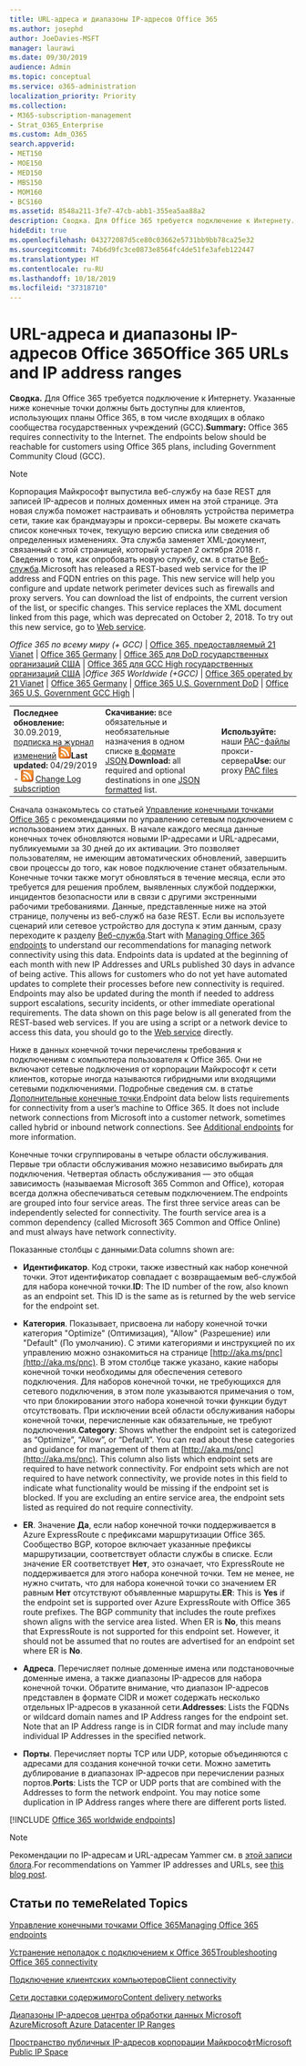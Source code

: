 ```yaml
---
title: URL-адреса и диапазоны IP-адресов Office 365
ms.author: josephd
author: JoeDavies-MSFT
manager: laurawi
ms.date: 09/30/2019
audience: Admin
ms.topic: conceptual
ms.service: o365-administration
localization_priority: Priority
ms.collection:
- M365-subscription-management
- Strat_O365_Enterprise
ms.custom: Adm_O365
search.appverid:
- MET150
- MOE150
- MED150
- MBS150
- MOM160
- BCS160
ms.assetid: 8548a211-3fe7-47cb-abb1-355ea5aa88a2
description: Сводка. Для Office 365 требуется подключение к Интернету. Указанные ниже конечные точки должны быть доступны для клиентов, использующих планы Office 365, в том числе входящих в облако сообщества государственных учреждений (GCC).
hideEdit: true
ms.openlocfilehash: 043272087d5ce80c03662e5731bb9bb78ca25e32
ms.sourcegitcommit: 74b6d9fc3ce0873e8564fc4de51fe3afeb122447
ms.translationtype: HT
ms.contentlocale: ru-RU
ms.lasthandoff: 10/18/2019
ms.locfileid: "37318710"
---
```

# <a name="office-365-urls-and-ip-address-ranges"></a><span data-ttu-id="eb187-104">URL-адреса и диапазоны IP-адресов Office 365</span><span class="sxs-lookup"><span data-stu-id="eb187-104">Office 365 URLs and IP address ranges</span></span>

 <span data-ttu-id="eb187-p102">**Сводка.** Для Office 365 требуется подключение к Интернету. Указанные ниже конечные точки должны быть доступны для клиентов, использующих планы Office 365, в том числе входящих в облако сообщества государственных учреждений (GCC).</span><span class="sxs-lookup"><span data-stu-id="eb187-p102">**Summary:** Office 365 requires connectivity to the Internet. The endpoints below should be reachable for customers using Office 365 plans, including Government Community Cloud (GCC).</span></span>
  
> [!NOTE]
> <span data-ttu-id="eb187-p103">Корпорация Майкрософт выпустила веб-службу на базе REST для записей IP-адресов и полных доменных имен на этой странице. Эта новая служба поможет настраивать и обновлять устройства периметра сети, такие как брандмауэры и прокси-серверы. Вы можете скачать список конечных точек, текущую версию списка или сведения об определенных изменениях. Эта служба заменяет XML-документ, связанный с этой страницей, который устарел 2 октября 2018 г. Сведения о том, как опробовать новую службу, см. в статье [Веб-служба](office-365-ip-web-service.md).</span><span class="sxs-lookup"><span data-stu-id="eb187-p103">Microsoft has released a REST-based web service for the IP address and FQDN entries on this page. This new service will help you configure and update network perimeter devices such as firewalls and proxy servers. You can download the list of endpoints, the current version of the list, or specific changes. This service replaces the XML document linked from this page, which was deprecated on October 2, 2018. To try out this new service, go to [Web service](office-365-ip-web-service.md).</span></span>
  
<span data-ttu-id="eb187-112">*Office 365 по всему миру (+ GCC)* | [Office 365, предоставляемый 21 Vianet](urls-and-ip-address-ranges-21vianet.md) | [Office 365 Germany](office-365-germany-endpoints.md) | [Office 365 для DoD государственных организаций США](office-365-u-s-government-dod-endpoints.md)  | [Office 365 для GCC High государственных организаций США](office-365-u-s-government-gcc-high-endpoints.md) |</span><span class="sxs-lookup"><span data-stu-id="eb187-112">*Office 365 Worldwide (+GCC)* | [Office 365 operated by 21 Vianet](urls-and-ip-address-ranges-21vianet.md) | [Office 365 Germany](office-365-germany-endpoints.md) | [Office 365 U.S. Government DoD](office-365-u-s-government-dod-endpoints.md)  | [Office 365 U.S. Government GCC High](office-365-u-s-government-gcc-high-endpoints.md) |</span></span>
  
||||
|:-----|:-----|:-----|
|<span data-ttu-id="eb187-113">**Последнее обновление:** 30.09.2019, [подписка на журнал изменений](https://endpoints.office.com/version/worldwide?allversions=true&format=rss&clientrequestid=b10c5ed1-bad1-445f-b386-b919946339a7) ![RSS](media/5dc6bb29-25db-4f44-9580-77c735492c4b.png)</span><span class="sxs-lookup"><span data-stu-id="eb187-113">**Last updated:** 04/29/2019 - ![RSS](media/5dc6bb29-25db-4f44-9580-77c735492c4b.png) [Change Log subscription](https://endpoints.office.com/version/worldwide?allversions=true&format=rss&clientrequestid=b10c5ed1-bad1-445f-b386-b919946339a7)</span></span> <br/> |<span data-ttu-id="eb187-114">**Скачивание:** все обязательные и необязательные назначения в одном списке [в формате JSON](https://endpoints.office.com/endpoints/worldwide?clientrequestid=b10c5ed1-bad1-445f-b386-b919946339a7).</span><span class="sxs-lookup"><span data-stu-id="eb187-114">**Download:** all required and optional destinations in one [JSON formatted](https://endpoints.office.com/endpoints/worldwide?clientrequestid=b10c5ed1-bad1-445f-b386-b919946339a7) list.</span></span>  <br/> | <span data-ttu-id="eb187-115">**Используйте:** наши [PAC-файлы](managing-office-365-endpoints.md#pacfiles) прокси-сервера</span><span class="sxs-lookup"><span data-stu-id="eb187-115">**Use:** our proxy [PAC files](managing-office-365-endpoints.md#pacfiles)</span></span> <br/> |
   
 <span data-ttu-id="eb187-p104">Сначала ознакомьтесь со статьей [Управление конечными точками Office 365](managing-office-365-endpoints.md) с рекомендациями по управлению сетевым подключением с использованием этих данных. В начале каждого месяца данные конечных точек обновляются новыми IP-адресами и URL-адресами, публикуемыми за 30 дней до их активации. Это позволяет пользователям, не имеющим автоматических обновлений, завершить свои процессы до того, как новое подключение станет обязательным. Конечные точки также могут обновляться в течение месяца, если это требуется для решения проблем, выявленных службой поддержки, инцидентов безопасности или в связи с другими экстренными рабочими требованиями. Данные, представленные ниже на этой странице, получены из веб-служб на базе REST. Если вы используете сценарий или сетевое устройство для доступа к этим данным, сразу переходите к разделу [Веб-служба](office-365-ip-web-service.md).</span><span class="sxs-lookup"><span data-stu-id="eb187-p104">Start with [Managing Office 365 endpoints](managing-office-365-endpoints.md) to understand our recommendations for managing network connectivity using this data. Endpoints data is updated at the beginning of each month with new IP Addresses and URLs published 30 days in advance of being active. This allows for customers who do not yet have automated updates to complete their processes before new connectivity is required. Endpoints may also be updated during the month if needed to address support escalations, security incidents, or other immediate operational requirements. The data shown on this page below is all generated from the REST-based web services. If you are using a script or a network device to access this data, you should go to the [Web service](office-365-ip-web-service.md) directly.</span></span>

<span data-ttu-id="eb187-p105">Ниже в данных конечной точки перечислены требования к подключениям с компьютера пользователя к Office 365. Они не включают сетевые подключения от корпорации Майкрософт к сети клиентов, которые иногда называются гибридными или входящими сетевыми подключениями. Подробные сведения см. в статье [Дополнительные конечные точки](additional-office365-ip-addresses-and-urls.md).</span><span class="sxs-lookup"><span data-stu-id="eb187-p105">Endpoint data below lists requirements for connectivity from a user’s machine to Office 365. It does not include network connections from Microsoft into a customer network, sometimes called hybrid or inbound network connections. See [Additional endpoints](additional-office365-ip-addresses-and-urls.md) for more information.</span></span>

<span data-ttu-id="eb187-p106">Конечные точки сгруппированы в четыре области обслуживания. Первые три области обслуживания можно независимо выбирать для подключения. Четвертая область обслуживания — это общая зависимость (называемая Microsoft 365 Common and Office), которая всегда должна обеспечиваться сетевым подключением.</span><span class="sxs-lookup"><span data-stu-id="eb187-p106">The endpoints are grouped into four service areas. The first three service areas can be independently selected for connectivity. The fourth service area is a common dependency (called Microsoft 365 Common and Office Online) and must always have network connectivity.</span></span>

<span data-ttu-id="eb187-128">Показанные столбцы с данными:</span><span class="sxs-lookup"><span data-stu-id="eb187-128">Data columns shown are:</span></span>

- <span data-ttu-id="eb187-p107">**Идентификатор**. Код строки, также известный как набор конечной точки. Этот идентификатор совпадает с возвращаемым веб-службой для набора конечной точки.</span><span class="sxs-lookup"><span data-stu-id="eb187-p107">**ID**: The ID number of the row, also known as an endpoint set. This ID is the same as is returned by the web service for the endpoint set.</span></span>

- <span data-ttu-id="eb187-p108">**Категория**. Показывает, присвоена ли набору конечной точки категория "Optimize" (Оптимизация), "Allow" (Разрешение) или "Default" (По умолчанию). С этими категориями и инструкцией по их управлению можно ознакомиться на странице [http://aka.ms/pnc](http://aka.ms/pnc). В этом столбце также указано, какие наборы конечной точки необходимы для обеспечения сетевого подключения. Для наборов конечной точки, не требующихся для сетевого подключения, в этом поле указываются примечания о том, что при блокировании этого набора конечной точки функции будут отсутствовать. При исключении всей области обслуживания наборы конечной точки, перечисленные как обязательные, не требуют подключения.</span><span class="sxs-lookup"><span data-stu-id="eb187-p108">**Category**: Shows whether the endpoint set is categorized as “Optimize”, “Allow”, or “Default”. You can read about these categories and guidance for management of them at [http://aka.ms/pnc](http://aka.ms/pnc). This column also lists which endpoint sets are required to have network connectivity. For endpoint sets which are not required to have network connectivity, we provide notes in this field to indicate what functionality would be missing if the endpoint set is blocked. If you are excluding an entire service area, the endpoint sets listed as required do not require connectivity.</span></span>

- <span data-ttu-id="eb187-p109">**ER**. Значение **Да**, если набор конечной точки поддерживается в Azure ExpressRoute с префиксами маршрутизации Office 365. Сообщество BGP, которое включает указанные префиксы маршрутизации, соответствует области службы в списке. Если значение ER соответствует **Нет**, это означает, что ExpressRoute не поддерживается для этого набора конечной точки. Тем не менее, не нужно считать, что для набора конечной точки со значением ER равным **Нет** отсутствуют объявленные маршруты.</span><span class="sxs-lookup"><span data-stu-id="eb187-p109">**ER**: This is **Yes** if the endpoint set is supported over Azure ExpressRoute with Office 365 route prefixes. The BGP community that includes the route prefixes shown aligns with the service area listed. When ER is **No**, this means that ExpressRoute is not supported for this endpoint set. However, it should not be assumed that no routes are advertised for an endpoint set where ER is **No**.</span></span>

- <span data-ttu-id="eb187-p110">**Адреса**. Перечисляет полные доменные имена или подстановочные доменные имена, а также диапазоны IP-адресов для набора конечной точки. Обратите внимание, что диапазон IP-адресов представлен в формате CIDR и может содержать несколько отдельных IP-адресов в указанной сети.</span><span class="sxs-lookup"><span data-stu-id="eb187-p110">**Addresses**: Lists the FQDNs or wildcard domain names and IP Address ranges for the endpoint set. Note that an IP Address range is in CIDR format and may include many individual IP Addresses in the specified network.</span></span>
 
- <span data-ttu-id="eb187-p111">**Порты**. Перечисляет порты TCP или UDP, которые объединяются с адресами для создания конечной точки сети. Можно заметить дублирование в диапазонах IP-адресов при перечислении разных портов.</span><span class="sxs-lookup"><span data-stu-id="eb187-p111">**Ports**: Lists the TCP or UDP ports that are combined with the Addresses to form the network endpoint. You may notice some duplication in IP Address ranges where there are different ports listed.</span></span>

[!INCLUDE [Office 365 worldwide endpoints](./includes/office-365-worldwide-endpoints.md)]

>[!Note]
><span data-ttu-id="eb187-144">Рекомендации по IP-адресам и URL-адресам Yammer см. в [этой записи блога](https://techcommunity.microsoft.com/t5/Yammer-Blog/Using-hard-coded-IP-addresses-for-Yammer-is-not-recommended/ba-p/276592).</span><span class="sxs-lookup"><span data-stu-id="eb187-144">For recommendations on Yammer IP addresses and URLs, see [this blog post](https://techcommunity.microsoft.com/t5/Yammer-Blog/Using-hard-coded-IP-addresses-for-Yammer-is-not-recommended/ba-p/276592).</span></span>
>


## <a name="related-topics"></a><span data-ttu-id="eb187-145">Статьи по теме</span><span class="sxs-lookup"><span data-stu-id="eb187-145">Related Topics</span></span>

[<span data-ttu-id="eb187-146">Управление конечными точками Office 365</span><span class="sxs-lookup"><span data-stu-id="eb187-146">Managing Office 365 endpoints</span></span>](managing-office-365-endpoints.md)
  
[<span data-ttu-id="eb187-147">Устранение неполадок с подключением к Office 365</span><span class="sxs-lookup"><span data-stu-id="eb187-147">Troubleshooting Office 365 connectivity</span></span>](https://support.office.com/article/d4088321-1c89-4b96-9c99-54c75cae2e6d.aspx)
  
[<span data-ttu-id="eb187-148">Подключение клиентских компьютеров</span><span class="sxs-lookup"><span data-stu-id="eb187-148">Client connectivity</span></span>](https://support.office.com/article/client-connectivity-4232abcf-4ae5-43aa-bfa1-9a078a99c78b)
  
[<span data-ttu-id="eb187-149">Сети доставки содержимого</span><span class="sxs-lookup"><span data-stu-id="eb187-149">Content delivery networks</span></span>](https://support.office.com/article/content-delivery-networks-0140f704-6614-49bb-aa6c-89b75dcd7f1f)
  
[<span data-ttu-id="eb187-150">Диапазоны IP-адресов центра обработки данных Microsoft Azure</span><span class="sxs-lookup"><span data-stu-id="eb187-150">Microsoft Azure Datacenter IP Ranges</span></span>](https://www.microsoft.com/download/details.aspx?id=41653)
  
[<span data-ttu-id="eb187-151">Пространство публичных IP-адресов корпорации Майкрософт</span><span class="sxs-lookup"><span data-stu-id="eb187-151">Microsoft Public IP Space</span></span>](https://www.microsoft.com/download/details.aspx?id=53602)

